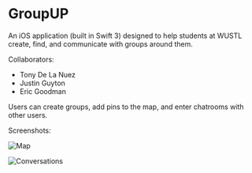 # GroupUP
An iOS application (built in Swift 3) designed to help students at WUSTL create, find, and communicate with groups around them.

Collaborators: 

* Tony De La Nuez
* Justin Guyton 
* Eric Goodman

Users can create groups, add pins to the map, and enter chatrooms with other users. 

Screenshots: 

![Map](https://github.com/tonydelanuez/GroupUP/raw/master/src/screenshots/1.jpg "Map")

![Conversations](https://github.com/tonydelanuez/GroupUP/raw/master/src/screenshots/2.jpg "Conversations")
